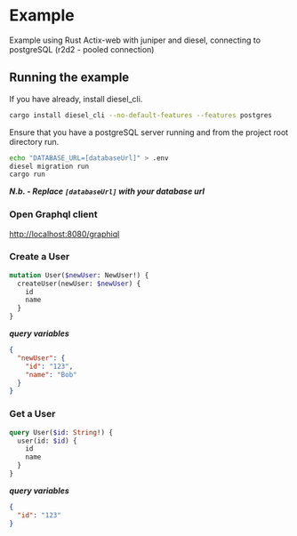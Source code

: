 # Example

Example using Rust Actix-web with juniper and diesel, connecting to postgreSQL (r2d2 - pooled connection)

## Running the example

If you have already, install diesel_cli.

```bash
cargo install diesel_cli --no-default-features --features postgres
```

Ensure that you have a postgreSQL server running and from the project root directory run.

```bash
echo "DATABASE_URL=[databaseUrl]" > .env
diesel migration run
cargo run
```

**_N.b. - Replace `[databaseUrl]` with your database url_**

### Open Graphql client

[http://localhost:8080/graphiql](http://localhost:8080/graphiql)

### Create a User

```graphql
mutation User($newUser: NewUser!) {
  createUser(newUser: $newUser) {
    id
    name
  }
}
```

**_query variables_**

```json
{
  "newUser": {
    "id": "123",
    "name": "Bob"
  }
}
```

### Get a User

```graphql
query User($id: String!) {
  user(id: $id) {
    id
    name
  }
}
```

**_query variables_**

```json
{
  "id": "123"
}
```
